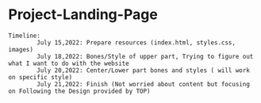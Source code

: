 # Project-Landing-Page
    Timeline:
            July 15,2022: Prepare resources (index.html, styles.css, images)
            July 18,2022: Bones/Style of upper part, Trying to figure out what I want to do with the website
            July 20,2022: Center/Lower part bones and styles ( will work on specific style)
            July 21,2022: Finish (Not worried about content but focusing on Following the Design provided by TOP)